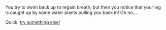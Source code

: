 You try to swim back up to regain breath,
but then you notice that your leg is caught up by some water plants pulling you back in! Oh no....

Quick, [try something else!](../../giant-bubble/giant-bubble.md)
